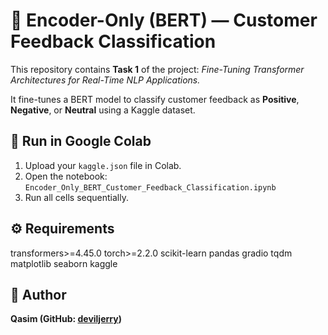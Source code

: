 # 🧠 Encoder-Only (BERT) — Customer Feedback Classification

This repository contains **Task 1** of the project: *Fine-Tuning Transformer Architectures for Real-Time NLP Applications.*

It fine-tunes a BERT model to classify customer feedback as **Positive**, **Negative**, or **Neutral** using a Kaggle dataset.

## 🚀 Run in Google Colab
1. Upload your `kaggle.json` file in Colab.
2. Open the notebook: `Encoder_Only_BERT_Customer_Feedback_Classification.ipynb`
3. Run all cells sequentially.

## ⚙️ Requirements
transformers>=4.45.0
torch>=2.2.0
scikit-learn
pandas
gradio
tqdm
matplotlib
seaborn
kaggle


## 👤 Author
**Qasim (GitHub: [deviljerry](https://github.com/deviljerry))**
